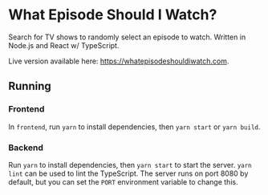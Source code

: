 # What Episode Should I Watch?
Search for TV shows to randomly select an episode to watch. Written in Node.js and React w/ TypeScript.

Live version available here: https://whatepisodeshouldiwatch.com.

## Running

### Frontend
In `frontend`, run `yarn` to install dependencies, then `yarn start` or `yarn build`.

### Backend
Run `yarn` to install dependencies, then `yarn start` to start the server. `yarn lint` can be used to lint the TypeScript. The server runs on port 8080 by default, but you can set the `PORT` environment variable to change this.
